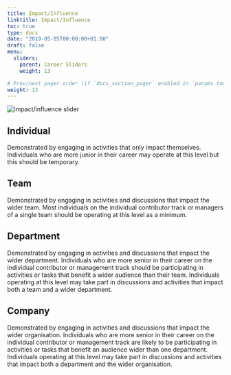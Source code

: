 ```yaml
---
title: Impact/Influence
linktitle: Impact/Influence
toc: true
type: docs
date: "2019-05-05T00:00:00+01:00"
draft: false
menu:
  sliders:
    parent: Career Sliders
    weight: 13

# Prev/next pager order (if `docs_section_pager` enabled in `params.toml`)
weight: 13
---
```


![impact/influence slider](../impact-slider.svg)

## Individual

Demonstrated by engaging in activities that only impact themselves. Individuals who are more junior in their career may operate at this level but this should be temporary.

## Team

Demonstrated by engaging in activities and discussions that impact the wider team. Most individuals on the individual contributor track or managers of a single team should be operating at this level as a minimum.

## Department

Demonstrated by engaging in activities and discussions that impact the wider department. Individuals who are more senior in their career on the individual contributor or management track should be participating in activities or tasks that benefit a wider audience than their team. Individuals operating at this level may take part in discussions and activities that impact both a team and a wider department.

## Company

Demonstrated by engaging in activities and discussions that impact the wider organisation. Individuals who are more senior in their career on the individual contributor or management track are likely to be participating in activities or tasks that benefit an audience wider than one department. Individuals operating at this level may take part in discussions and activities that impact both a department and the wider organisation.
